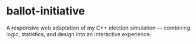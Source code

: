 # ballot-initiative
A responsive web adaptation of my C++ election simulation — combining logic, statistics, and design into an interactive experience.
